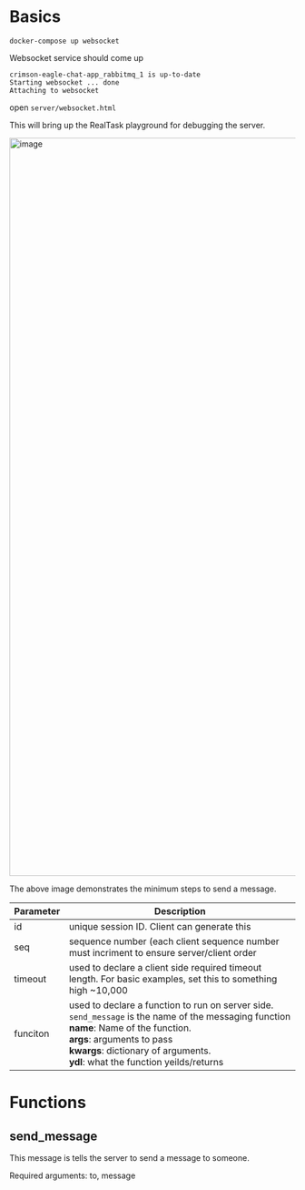 # Basics

```
docker-compose up websocket
```

Websocket service should come up

```
crimson-eagle-chat-app_rabbitmq_1 is up-to-date
Starting websocket ... done
Attaching to websocket
```

open `server/websocket.html`

This will bring up the RealTask playground for debugging the server.

<img width="1297" alt="image" src="https://user-images.githubusercontent.com/2836129/226075410-aa546896-edee-4532-82b0-7dddc9f1829a.png">

The above image demonstrates the minimum steps to send a message.

| Parameter | Description |
| ---- | ---- |
| id | unique session ID. Client can generate this |
| seq | sequence number (each client sequence number must incriment to ensure server/client order |
| timeout | used to declare a client side required timeout length. For basic examples, set this to something high ~10,000 |
| funciton | used to declare a function to run on server side. `send_message` is the name of the messaging function <br /> **name**: Name of the function. <br /> **args**: arguments to pass <br />**kwargs**: dictionary of arguments.<br />**ydl**: what the function yeilds/returns|


# Functions

## send_message

This message is tells the server to send a message to someone.

Required arguments: to, message
